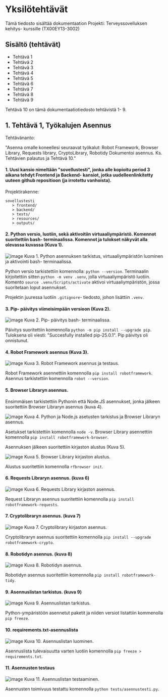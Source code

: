 # Yksilötehtävät

Tämä tiedosto sisältää dokumentaation Projekti: Terveyssovelluksen kehitys- kurssille (TX00EY13-3002)

## Sisältö (tehtävät)

- Tehtävä 1
- Tehtävä 2
- Tehtävä 3
- Tehtävä 4
- Tehtävä 5
- Tehtävä 6
- Tehtävä 7
- Tehtävä 8
- Tehtävä 9

Tehtävä 10 on tämä dokumentaatiotiedosto tehtävistä 1- 9.

## 1. Tehtävä 1, Työkalujen Asennus

Tehtävänanto: 

"Asenna omalle koneellesi seuraavat työkalut: Robot Framework, Browser Library, Requests library, CryptoLibrary, Robotidy
Dokumentoi asennus. Ks. Tehtävien palautus ja Tehtävä 10."

#### 1. Uusi kansio nimeltään "sovellustesti", jonka alle kopioitu period 3 aikana tehdyt Frontend ja Backend- kansiot, jotka uudelleenlinkitetty uuteen github repositioon (ja irrotettu vanhoista).

Projektirakenne:
```
sovellustesti
   > frontend/
   > backend/
   > tests/
   > resources/   
   > outputs/   
``` 
#### 2. Python versio, luotiin, sekä aktivoitiin virtuaaliympäristö. Komennot suoritettiin bash- terminaalissa. Komennot ja tulokset näkyvät alla olevassa kuvassa (Kuva 1).

![image](images/1kuva.png)
Kuva 1. Python asennuksen tarkistus, virtuaaliympäristön luominen ja aktivointi bash- terminaalissa.

Python versio tarkistettiin komennolla:  `python --version`. Terminaalin kirjoitettiin sitten `python -m venv .venv`, jolla virtuaaliympäristö luotiin. Komento `source .venv/Scripts/activate` aktivoi virtuaaliympäristön, jossa suoritetaan loput asennukset. 

Projektin juuressa luotiin `.gitignore`- tiedosto, johon lisättiin `.venv`.

#### 3. Pip- päivitys viimeisimpään versioon (Kuva 2).

![image](images/2kuva.png)
Kuva 2. Pip- päivitys bash- terminaalissa.

Päivitys suoritettiin komennolla `python -m pip install --upgrade pip`. Tuloksena oli viesti: "Succesfully installed pip-25.0.1". Pip päivitys oli onnistunut.

#### 4. Robot Framework asennus (Kuva 3).

![image](images/3kuva-oikea.png)
Kuva 3. Robot Framework asennus ja testaus.

Robot Framework asennettiin komennolla `pip install robotframework`. Asennus tarkistettiin komennolla `robot --version`.

#### 5. Browser Libraryn asennus.

Ensimmäisen tarkistettiin Pythonin että Node.JS asennukset, jonka jälkeen suoritettiin Browser Libraryn asennus (kuva 4).

![image](images/4kuva.png)
Kuva 4. Python ja Node.js asetusten tarkistus ja Browser Libraryn asennus.

Asetukset tarkistettiin komennolla `node -v`. Browser Library asennettiin komennolla `pip install robotframework-browser`.

Asennuksen jälkeen suoritettiin kirjaston alustus (Kuva 5).

![image](images/5kuva.png)
Kuva 5. Browser Library kirjaston alustus.

Alustus suoritettiin komennolla `rfbrowser init`.

#### 6. Requests Libraryn asennus. (kuva 6)

![image](images/6kuva.png)
Kuva 6. Requests Library kirjaston asennus.

Request Libraryn asennus suoritettiin komennolla `pip install robotframework-requests`.

#### 7. Cryptolibraryn asennus. (kuva 7)

![image](images/7kuva.png)
Kuva 7. Cryptolibrary kirjaston asennus.

Cryptolibraryn asennus suoritettiin komennolla `pip install --upgrade robotframework-crypto`.

#### 8. Robotidyn asennus. (kuva 8)

![image](images/8kuva.png)
Kuva 8. Robotidyn asennus.

Robotidyn asennus suoritettiin komennolla `pip install robotframework-tidy`.

#### 9. Asennuslistan tarkistus. (kuva 9)

![image](images/9kuva.png)
Kuva 9. Asennuslistan tarkistus.

Python-ympäristöön asennetut paketit ja niiden versiot listattiin kommenolla `pip freeze`.

#### 10. requirements.txt-asennuslista

![image](images/10kuva.png)
Kuva 10. Asennuslistan luominen.

Asennuslista tulevaisuutta varten luotiin komennolla `pip freeze > requirements.txt`.

#### 11. Asennusten testaus

![image](images/11kuva.png)
Kuva 11. Asennuslistan testaaminen.

Asennusten toimivuus testattu komennolla `python tests/asennustesti.py`.